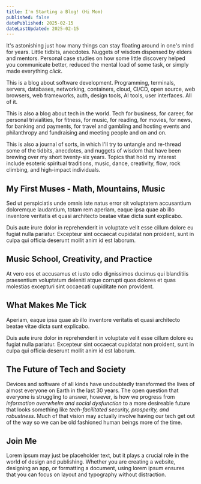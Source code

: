 ```yaml
---
title: I'm Starting a Blog! (Hi Mom)
published: false
datePublished: 2025-02-15
dateLastUpdated: 2025-02-15
---
```


It's astonishing just how many things can stay floating around in one's mind for years. Little tidbits, anecdotes. Nuggets of wisdom dispensed by elders and mentors. Personal case studies on how some little discovery helped you communicate better, reduced the mental load of some task, or simply made everything *click*.

This is a blog about software development. Programming, terminals, servers, databases, networking, containers, cloud, CI/CD, open source, web browsers, web frameworks, auth, design tools, AI tools, user interfaces. All of it.

This is also a blog about tech in the world. Tech for business, for career, for personal trivialities, for fitness, for music, for reading, for movies, for news, for banking and payments, for travel and gambling and hosting events and philanthropy and fundraising and meeting people and on and on.

This is also a journal of sorts, in which I'll try to untangle and re-thread some of the tidbits, anecdotes, and nuggets of wisdom that have been brewing over my short twenty-six years. Topics that hold my interest include esoteric spiritual traditions, music, dance, creativity, flow, rock climbing, and high-impact individuals.

## My First Muses - Math, Mountains, Music

Sed ut perspiciatis unde omnis iste natus error sit voluptatem accusantium doloremque laudantium, totam rem aperiam, eaque ipsa quae ab illo inventore veritatis et quasi architecto beatae vitae dicta sunt explicabo. 

Duis aute irure dolor in reprehenderit in voluptate velit esse cillum dolore eu fugiat nulla pariatur. Excepteur sint occaecat cupidatat non proident, sunt in culpa qui officia deserunt mollit anim id est laborum.

## Music School, Creativity, and Practice

At vero eos et accusamus et iusto odio dignissimos ducimus qui blanditiis praesentium voluptatum deleniti atque corrupti quos dolores et quas molestias excepturi sint occaecati cupiditate non provident. 

## What Makes Me Tick

Aperiam, eaque ipsa quae ab illo inventore veritatis et quasi architecto beatae vitae dicta sunt explicabo. 

Duis aute irure dolor in reprehenderit in voluptate velit esse cillum dolore eu fugiat nulla pariatur. Excepteur sint occaecat cupidatat non proident, sunt in culpa qui officia deserunt mollit anim id est laborum.

## The Future of Tech and Society

Devices and software of all kinds have undoubtedly transformed the lives of almost everyone on Earth in the last 30 years. The open question that everyone is struggling to answer, however, is how we progress from *information overwhelm and social dysfunction* to a more desireable future that looks something like *tech-facilitated security, prosperity, and robustness*. Much of that vision may actually involve having our tech get out of the way so we can be old fashioned human beings more of the time.

## Join Me

Lorem ipsum may just be placeholder text, but it plays a crucial role in the world of design and publishing. Whether you are creating a website, designing an app, or formatting a document, using lorem ipsum ensures that you can focus on layout and typography without distraction.